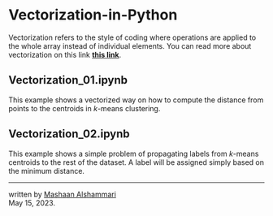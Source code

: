 # Vectorization-in-Python
Vectorization refers to the style of coding where operations are applied to the whole array instead of individual elements. You can read more about vectorization on this link __[this link](https://en.wikipedia.org/wiki/Array_programming)__.

## Vectorization_01.ipynb
This example shows a vectorized way on how to compute the distance from points to the centroids in $k$-means clustering.

## Vectorization_02.ipynb
This example shows a simple problem of propagating labels from $k$-means centroids to the rest of the dataset. A label will be assigned simply based on the minimum distance.

---
written by [Mashaan Alshammari](https://mashaan14.github.io/mashaan/)<br/>
May 15, 2023.
